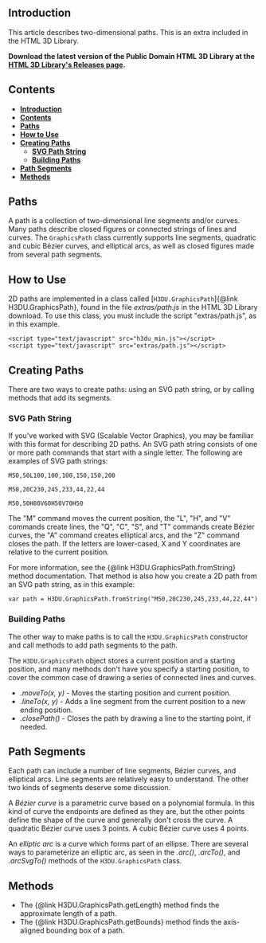 <a id=Introduction></a>
## Introduction

This article describes two-dimensional paths. This is an extra included in the HTML 3D Library.

**Download the latest version of the Public Domain HTML 3D
Library at the [**HTML 3D Library's Releases page**](https://github.com/peteroupc/html3dutil/releases).**

<a id=Contents></a>
## Contents

- [**Introduction**](#Introduction)
- [**Contents**](#Contents)
- [**Paths**](#Paths)
- [**How to Use**](#How_to_Use)
- [**Creating Paths**](#Creating_Paths)
    - [**SVG Path String**](#SVG_Path_String)
    - [**Building Paths**](#Building_Paths)
- [**Path Segments**](#Path_Segments)
- [**Methods**](#Methods)

<a id=Paths></a>
## Paths

A path is a collection of two-dimensional line segments and/or curves. Many paths describe
closed figures or connected strings of lines and curves. The `GraphicsPath` class
currently supports line segments, quadratic and cubic B&eacute;zier curves, and elliptical arcs,
as well as closed figures made from several path segments.

<a id=How_to_Use></a>
## How to Use

2D paths are implemented in a class called [`H3DU.GraphicsPath`]{@link H3DU.GraphicsPath}, found in the file _extras/path.js_ in
the HTML 3D Library download.  To use this class, you must include the script "extras/path.js",
as in this example.

    <script type="text/javascript" src="h3du_min.js"></script>
    <script type="text/javascript" src="extras/path.js"></script>

<a id=Creating_Paths></a>
## Creating Paths

There are two ways to create paths: using an SVG path string, or by calling methods that add
its segments.

<a id=SVG_Path_String></a>
### SVG Path String

If you've worked with SVG (Scalable Vector Graphics), you may be familiar with this format for describing 2D paths. An
SVG path string consists of one or more path commands that start with a single letter.
The following are examples of SVG path strings:

    M50,50L100,100,100,150,150,200

    M50,20C230,245,233,44,22,44

    M50,50H80V60H50V70H50

The "M" command moves the current position, the "L", "H", and "V" commands create
lines, the "Q", "C", "S", and "T" commands create B&eacute;zier curves, the "A" command
creates elliptical arcs, and the "Z" command closes the path. If the letters are
lower-cased, X and Y coordinates are relative to the current position.

For more information, see the {@link H3DU.GraphicsPath.fromString} method documentation.
That method is also how you create a 2D path from an SVG path string, as in this
example:

    var path = H3DU.GraphicsPath.fromString("M50,20C230,245,233,44,22,44")

<a id=Building_Paths></a>
### Building Paths

The other way to make paths is to call the `H3DU.GraphicsPath` constructor and call methods
to add path segments to the path.

The `H3DU.GraphicsPath` object stores a current position and a starting position, and many methods
don't have you specify a starting position, to cover the common case of drawing a series
of connected lines and curves.

* _.moveTo(x, y)_ - Moves the starting position and current position.
* _.lineTo(x, y)_ - Adds a line segment from the current position to a new ending position.
* _.closePath()_ - Closes the path by drawing a line to the starting point, if needed.

<a id=Path_Segments></a>
## Path Segments

Each path can include a number of line segments, B&eacute;zier curves, and elliptical arcs.
Line segments are relatively easy to understand. The other two kinds of segments
deserve some discussion.

A _B&eacute;zier curve_ is a parametric curve based on a polynomial formula. In this kind of
curve the endpoints are defined as they are, but the other points define
the shape of the curve and generally don't cross the curve.
A quadratic B&eacute;zier curve uses 3 points. A cubic B&eacute;zier
curve uses 4 points.

An _elliptic arc_ is a curve which forms part of an ellipse. There are several ways to
parameterize an elliptic arc, as seen in the _.arc()_, _.arcTo()_, and _.arcSvgTo()_ methods
of the `H3DU.GraphicsPath` class.

<a id=Methods></a>
## Methods

* The {@link H3DU.GraphicsPath.getLength} method finds the approximate length of a path.
* The {@link H3DU.GraphicsPath.getBounds} method finds the axis-aligned bounding box of a path.
